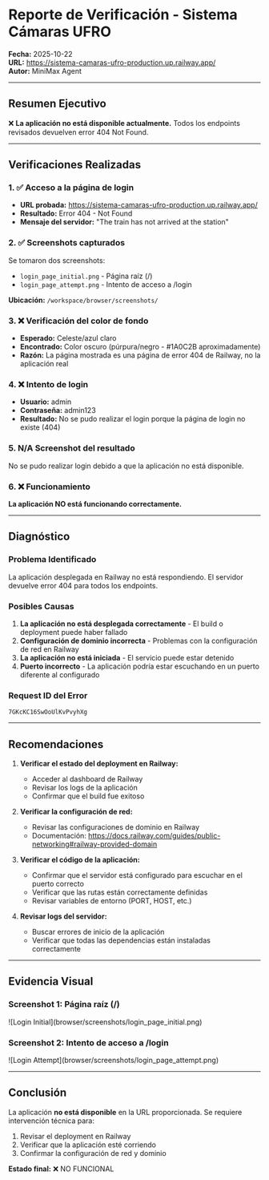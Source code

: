 # Reporte de Verificación - Sistema Cámaras UFRO

**Fecha:** 2025-10-22  
**URL:** https://sistema-camaras-ufro-production.up.railway.app/  
**Autor:** MiniMax Agent

---

## Resumen Ejecutivo

❌ **La aplicación no está disponible actualmente.** Todos los endpoints revisados devuelven error 404 Not Found.

---

## Verificaciones Realizadas

### 1. ✅ Acceso a la página de login
- **URL probada:** https://sistema-camaras-ufro-production.up.railway.app/
- **Resultado:** Error 404 - Not Found
- **Mensaje del servidor:** "The train has not arrived at the station"

### 2. ✅ Screenshots capturados
Se tomaron dos screenshots:
- `login_page_initial.png` - Página raíz (/)
- `login_page_attempt.png` - Intento de acceso a /login

**Ubicación:** `/workspace/browser/screenshots/`

### 3. ❌ Verificación del color de fondo
- **Esperado:** Celeste/azul claro
- **Encontrado:** Color oscuro (púrpura/negro - #1A0C2B aproximadamente)
- **Razón:** La página mostrada es una página de error 404 de Railway, no la aplicación real

### 4. ❌ Intento de login
- **Usuario:** admin
- **Contraseña:** admin123
- **Resultado:** No se pudo realizar el login porque la página de login no existe (404)

### 5. N/A Screenshot del resultado
No se pudo realizar login debido a que la aplicación no está disponible.

### 6. ❌ Funcionamiento
**La aplicación NO está funcionando correctamente.**

---

## Diagnóstico

### Problema Identificado
La aplicación desplegada en Railway no está respondiendo. El servidor devuelve error 404 para todos los endpoints.

### Posibles Causas
1. **La aplicación no está desplegada correctamente** - El build o deployment puede haber fallado
2. **Configuración de dominio incorrecta** - Problemas con la configuración de red en Railway
3. **La aplicación no está iniciada** - El servicio puede estar detenido
4. **Puerto incorrecto** - La aplicación podría estar escuchando en un puerto diferente al configurado

### Request ID del Error
`7GKcKC16SwOoUlKvPvyhXg`

---

## Recomendaciones

1. **Verificar el estado del deployment en Railway:**
   - Acceder al dashboard de Railway
   - Revisar los logs de la aplicación
   - Confirmar que el build fue exitoso

2. **Verificar la configuración de red:**
   - Revisar las configuraciones de dominio en Railway
   - Documentación: https://docs.railway.com/guides/public-networking#railway-provided-domain

3. **Verificar el código de la aplicación:**
   - Confirmar que el servidor está configurado para escuchar en el puerto correcto
   - Verificar que las rutas están correctamente definidas
   - Revisar variables de entorno (PORT, HOST, etc.)

4. **Revisar logs del servidor:**
   - Buscar errores de inicio de la aplicación
   - Verificar que todas las dependencias están instaladas correctamente

---

## Evidencia Visual

### Screenshot 1: Página raíz (/)
![Login Initial](<filepath>browser/screenshots/login_page_initial.png</filepath>)

### Screenshot 2: Intento de acceso a /login
![Login Attempt](<filepath>browser/screenshots/login_page_attempt.png</filepath>)

---

## Conclusión

La aplicación **no está disponible** en la URL proporcionada. Se requiere intervención técnica para:
1. Revisar el deployment en Railway
2. Verificar que la aplicación esté corriendo
3. Confirmar la configuración de red y dominio

**Estado final:** ❌ NO FUNCIONAL
